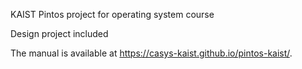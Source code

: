 KAIST Pintos project for operating system course

Design project included

The manual is available at https://casys-kaist.github.io/pintos-kaist/.
 
